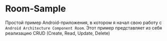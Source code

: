# Room-Sample
Простой пример Android-приложения, в котором я начал свою работу с `Android Architecture Component Room`. Этот пример представляет из себя реализацию CRUD (Create, Read, Update, Delete)
